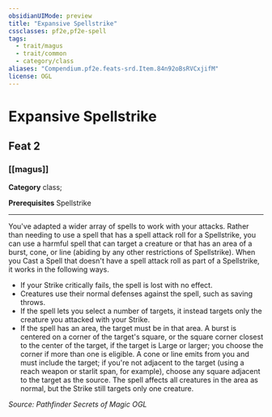 ```yaml
---
obsidianUIMode: preview
title: "Expansive Spellstrike"
cssclasses: pf2e,pf2e-spell
tags:
  - trait/magus
  - trait/common
  - category/class
aliases: "Compendium.pf2e.feats-srd.Item.84n92oBsRVCxjifM"
license: OGL
---
```

# Expansive Spellstrike
## Feat 2
### [[magus]]

**Category** class; 



**Prerequisites** Spellstrike
* * *
You've adapted a wider array of spells to work with your attacks. Rather than needing to use a spell that has a spell attack roll for a Spellstrike, you can use a harmful spell that can target a creature or that has an area of a burst, cone, or line (abiding by any other restrictions of Spellstrike). When you Cast a Spell that doesn't have a spell attack roll as part of a Spellstrike, it works in the following ways.

*   If your Strike critically fails, the spell is lost with no effect.
*   Creatures use their normal defenses against the spell, such as saving throws.
*   If the spell lets you select a number of targets, it instead targets only the creature you attacked with your Strike.
*   If the spell has an area, the target must be in that area. A burst is centered on a corner of the target's square, or the square corner closest to the center of the target, if the target is Large or larger; you choose the corner if more than one is eligible. A cone or line emits from you and must include the target; if you're not adjacent to the target (using a reach weapon or starlit span, for example), choose any square adjacent to the target as the source. The spell affects all creatures in the area as normal, but the Strike still targets only one creature.

*Source: Pathfinder Secrets of Magic*
*OGL*